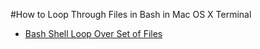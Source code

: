 #How to Loop Through Files in Bash in Mac OS X Terminal

- [Bash Shell Loop Over Set of Files](http://www.cyberciti.biz/faq/bash-loop-over-file/)
